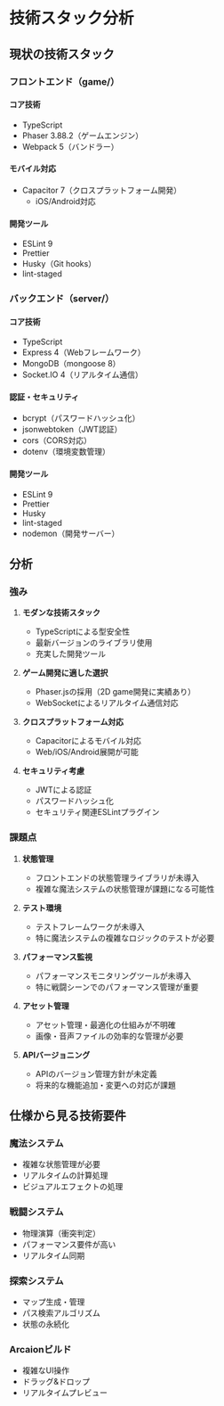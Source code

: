 # 技術スタック分析

## 現状の技術スタック

### フロントエンド（game/）

#### コア技術
- TypeScript
- Phaser 3.88.2（ゲームエンジン）
- Webpack 5（バンドラー）

#### モバイル対応
- Capacitor 7（クロスプラットフォーム開発）
  - iOS/Android対応

#### 開発ツール
- ESLint 9
- Prettier
- Husky（Git hooks）
- lint-staged

### バックエンド（server/）

#### コア技術
- TypeScript
- Express 4（Webフレームワーク）
- MongoDB（mongoose 8）
- Socket.IO 4（リアルタイム通信）

#### 認証・セキュリティ
- bcrypt（パスワードハッシュ化）
- jsonwebtoken（JWT認証）
- cors（CORS対応）
- dotenv（環境変数管理）

#### 開発ツール
- ESLint 9
- Prettier
- Husky
- lint-staged
- nodemon（開発サーバー）

## 分析

### 強み

1. **モダンな技術スタック**
   - TypeScriptによる型安全性
   - 最新バージョンのライブラリ使用
   - 充実した開発ツール

2. **ゲーム開発に適した選択**
   - Phaser.jsの採用（2D game開発に実績あり）
   - WebSocketによるリアルタイム通信対応

3. **クロスプラットフォーム対応**
   - Capacitorによるモバイル対応
   - Web/iOS/Android展開が可能

4. **セキュリティ考慮**
   - JWTによる認証
   - パスワードハッシュ化
   - セキュリティ関連ESLintプラグイン

### 課題点

1. **状態管理**
   - フロントエンドの状態管理ライブラリが未導入
   - 複雑な魔法システムの状態管理が課題になる可能性

2. **テスト環境**
   - テストフレームワークが未導入
   - 特に魔法システムの複雑なロジックのテストが必要

3. **パフォーマンス監視**
   - パフォーマンスモニタリングツールが未導入
   - 特に戦闘シーンでのパフォーマンス管理が重要

4. **アセット管理**
   - アセット管理・最適化の仕組みが不明確
   - 画像・音声ファイルの効率的な管理が必要

5. **APIバージョニング**
   - APIのバージョン管理方針が未定義
   - 将来的な機能追加・変更への対応が課題

## 仕様から見る技術要件

### 魔法システム
- 複雑な状態管理が必要
- リアルタイムの計算処理
- ビジュアルエフェクトの処理

### 戦闘システム
- 物理演算（衝突判定）
- パフォーマンス要件が高い
- リアルタイム同期

### 探索システム
- マップ生成・管理
- パス検索アルゴリズム
- 状態の永続化

### Arcaionビルド
- 複雑なUI操作
- ドラッグ&ドロップ
- リアルタイムプレビュー